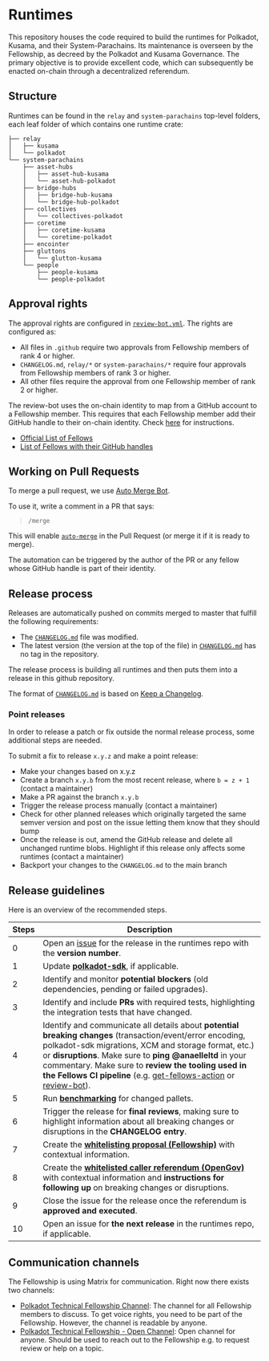 # Runtimes

This repository houses the code required to build the runtimes for Polkadot, Kusama, and their System-Parachains. Its maintenance is overseen by the Fellowship, as decreed by the Polkadot and Kusama Governance. The primary objective is to provide excellent code, which can subsequently be enacted on-chain through a decentralized referendum.

## Structure

Runtimes can be found in the `relay` and `system-parachains` top-level folders, each leaf folder of which contains one runtime crate:

<!-- Run "tree -I 'target' -d -L 3" and then delete some folders from Polkadot and Kusama. -->

```pre
├── relay
│   ├── kusama
│   └── polkadot
└── system-parachains
    ├── asset-hubs
    │   ├── asset-hub-kusama
    │   └── asset-hub-polkadot
    ├── bridge-hubs
    │   ├── bridge-hub-kusama
    │   └── bridge-hub-polkadot
    ├── collectives
    │   └── collectives-polkadot
    ├── coretime
    │   ├── coretime-kusama
    │   └── coretime-polkadot
    ├── encointer
    ├── gluttons
    │   └── glutton-kusama
    └── people
        ├── people-kusama
        └── people-polkadot
```

## Approval rights

The approval rights are configured in [`review-bot.yml`](.github/review-bot.yml). The rights are configured as:

- All files in `.github` require two approvals from Fellowship members of rank 4 or higher.
- `CHANGELOG.md`, `relay/*` or `system-parachains/*` require four approvals from Fellowship members of rank 3 or higher.
- All other files require the approval from one Fellowship member of rank 2 or higher.

The review-bot uses the on-chain identity to map from a GitHub account to a Fellowship member. This requires that each Fellowship member add their GitHub handle to their on-chain identity. Check [here](docs/on-chain-identity.md) for instructions.

- [Official List of Fellows](https://polkadot-fellows.github.io/dashboard/#/members)
- [List of Fellows with their GitHub handles](https://fellowship.tasty.limo/)

## Working on Pull Requests

To merge a pull request, we use [Auto Merge Bot](https://github.com/paritytech/auto-merge-bot).

To use it, write a comment in a PR that says:

> `/merge`

This will enable [`auto-merge`](https://docs.github.com/en/pull-requests/collaborating-with-pull-requests/incorporating-changes-from-a-pull-request/automatically-merging-a-pull-request) in the Pull Request (or merge it if it is ready to merge).

The automation can be triggered by the author of the PR or any fellow whose GitHub handle is part of their identity.

## Release process

Releases are automatically pushed on commits merged to master that fulfill the following requirements:

- The [`CHANGELOG.md`](CHANGELOG.md) file was modified.
- The latest version (the version at the top of the file) in [`CHANGELOG.md`](CHANGELOG.md) has no tag in the repository.

The release process is building all runtimes and then puts them into a release in this github repository.

The format of [`CHANGELOG.md`](CHANGELOG.md) is based on [Keep a Changelog](https://keepachangelog.com/en/1.0.0/).

### Point releases

In order to release a patch or fix outside the normal release process, some additional steps are needed.

To submit a fix to release `x.y.z` and make a point release:

- Make your changes based on x.y.z
- Create a branch `x.y.b` from the most recent release, where `b = z + 1` (contact a maintainer)
- Make a PR against the branch `x.y.b`
- Trigger the release process manually (contact a maintainer)
- Check for other planned releases which originally targeted the same semver version and post on the issue letting them know that they should bump
- Once the release is out, amend the GitHub release and delete all unchanged runtime blobs. Highlight if this release only affects some runtimes (contact a maintainer)
- Backport your changes to the `CHANGELOG.md` to the main branch

## Release guidelines

Here is an overview of the recommended steps.

|Steps |Description |
|------|------------|
|0 |Open an [issue](https://github.com/polkadot-fellows/runtimes/issues) for the release in the runtimes repo with the **version number**. |
|1 |Update **[polkadot-sdk](https://github.com/paritytech/polkadot-sdk?tab=readme-ov-file#-releases)**, if applicable. |
|2 |Identify and monitor **potential blockers** (old dependencies, pending or failed upgrades). |
|3 |Identify and include **PRs** with required tests, highlighting the integration tests that have changed. |
|4 |Identify and communicate all details about **potential breaking changes** (transaction/event/error encoding, polkadot-sdk migrations, XCM and storage format, etc.) or **disruptions**. Make sure to **ping @anaelleltd** in your commentary. Make sure to **review the tooling used in the Fellows CI pipeline** (e.g. [get-fellows-action](https://github.com/paritytech/get-fellows-action) or [review-bot](https://github.com/paritytech/review-bot)). |
|5 |Run **[benchmarking](https://github.com/polkadot-fellows/runtimes/blob/main/docs/weight-generation.md)** for changed pallets. |
|6 |Trigger the release for **final reviews**, making sure to highlight information about all breaking changes or disruptions in the **CHANGELOG entry**. |
|7 |Create the **[whitelisting proposal (Fellowship)](https://github.com/joepetrowski/opengov-cli)** with contextual information.|
|8 |Create the **[whitelisted caller referendum (OpenGov)](https://github.com/joepetrowski/opengov-cli)** with contextual information and **instructions for following up** on breaking changes or disruptions. |
|9 |Close the issue for the release once the referendum is **approved and executed**. |
|10 |Open an issue for **the next release** in the runtimes repo, if applicable.|

## Communication channels

The Fellowship is using Matrix for communication. Right now there exists two channels:

- [Polkadot Technical Fellowship Channel](https://matrix.to/#/#fellowship-members:parity.io): The channel for all Fellowship members to discuss. To get voice rights, you need to be part of the Fellowship. However, the channel is readable by anyone.
- [Polkadot Technical Fellowship - Open Channel](https://matrix.to/#/#fellowship-open-channel:parity.io): Open channel for anyone. Should be used to reach out to the Fellowship e.g. to request review or help on a topic.

